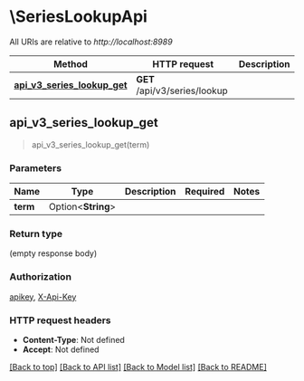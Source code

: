 # \SeriesLookupApi

All URIs are relative to *http://localhost:8989*

Method | HTTP request | Description
------------- | ------------- | -------------
[**api_v3_series_lookup_get**](SeriesLookupApi.md#api_v3_series_lookup_get) | **GET** /api/v3/series/lookup | 



## api_v3_series_lookup_get

> api_v3_series_lookup_get(term)


### Parameters


Name | Type | Description  | Required | Notes
------------- | ------------- | ------------- | ------------- | -------------
**term** | Option<**String**> |  |  |

### Return type

 (empty response body)

### Authorization

[apikey](../README.md#apikey), [X-Api-Key](../README.md#X-Api-Key)

### HTTP request headers

- **Content-Type**: Not defined
- **Accept**: Not defined

[[Back to top]](#) [[Back to API list]](../README.md#documentation-for-api-endpoints) [[Back to Model list]](../README.md#documentation-for-models) [[Back to README]](../README.md)

